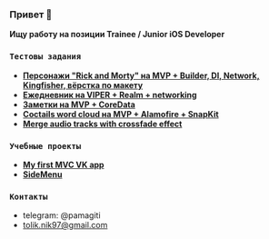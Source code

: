 ### Привет 👋
**Ищу работу на позиции Trainee / Junior iOS Developer**

### `Тестовы задания`
- **<a href="https://github.com/pamagitiii/RickAndMortyTest">Персонажи "Rick and Morty" на MVP + Builder, DI, Network, Kingfisher, вёрстка по макету</a>**
- **<a href="https://github.com/pamagitiii/TestDiary">Ежедневник на VIPER + Realm + networking</a>**
- **<a href="https://github.com/pamagitiii/CFTNotes">Заметки на MVP + CoreData</a>**
- **<a href="https://github.com/pamagitiii/CoctailsTest">Coctails word cloud на MVP + Alamofire + SnapKit</a>**
- **<a href="https://github.com/pamagitiii/AudioMixerTest">Merge audio tracks with crossfade effect</a>**

### `Учебные проекты`
- **<a href="https://github.com/pamagitiii/ClientVK">My first MVC VK app</a>**
- **<a href="https://github.com/pamagitiii/SideMenu">SideMenu</a>**

### `Контакты`
- telegram: @pamagiti
- tolik.nik97@gmail.com
